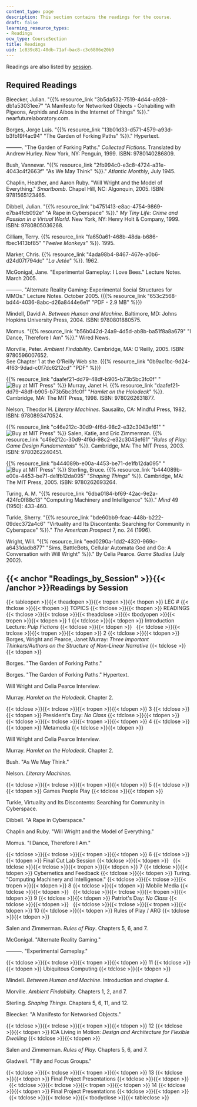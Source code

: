 ```yaml
---
content_type: page
description: This section contains the readings for the course.
draft: false
learning_resource_types:
- Readings
ocw_type: CourseSection
title: Readings
uid: 1c839c81-40db-71af-bac8-c3c6806e20b9
---
```

Readings are also listed by [session](#Readings_by_Session).

## Required Readings

Bleecker, Julian. "{{% resource_link "3b5da532-7519-4d44-a928-db1a53031ee7" "A Manifesto for Networked Objects - Cohabiting with Pigeons, Arphids and Aibos in the Internet of Things" %}}." nearfuturelaboratory.com.

Borges, Jorge Luis. "{{% resource_link "13b01d33-d571-4579-a93d-b3fb19f4ac94" "The Garden of Forking Paths" %}}." Hypertext.

———. "The Garden of Forking Paths." *Collected Fictions*. Translated by Andrew Hurley. New York, NY: Penguin, 1999. ISBN: 9780140286809.

Bush, Vannevar. "{{% resource_link "2fb994c0-e3c8-4724-a31e-4043c4f2663f" "As We May Think" %}}." *Atlantic Monthly*, July 1945.

Chaplin, Heather, and Aaron Ruby. "Will Wright and the Model of Everything." *Smartbomb*. Chapel Hill, NC: Algonquin, 2005. ISBN: 9781565123465.

Dibbell, Julian. "{{% resource_link "b4751413-e8ac-4754-9869-e7ba4fcb092e" "A Rape in Cyberspace" %}}." *My Tiny Life: Crime and Passion in a Virtual World*. New York, NY: Henry Holt & Company, 1999. ISBN: 9780805036268.

Gilliam, Terry. {{% resource_link "fa650a61-468b-48da-b686-fbec1413bf85" "*Twelve Monkeys*" %}}. 1995.

Marker, Chris. {{% resource_link "4ada98b4-8467-467e-a0b6-d24d07f794dc" "*La Jetée*" %}}. 1962.

McGonigal, Jane. "Experimental Gameplay: I Love Bees." Lecture Notes. March 2005. 

———. "Alternate Reality Gaming: Experimental Social Structures for MMOs." Lecture Notes. October 2005. ({{% resource_link "653c2568-bd44-4036-8abc-d26a8444e6e1" "PDF - 2.9 MB" %}})

Mindell, David A. *Between Human and Machine*. Baltimore, MD: Johns Hopkins University Press, 2004. ISBN: 9780801880575.

Momus. "{{% resource_link "b56b042d-24a9-4d5d-ab8b-ba51f8a8a679" "I Dance, Therefore I Am" %}}." Wired News.

Morville, Peter. *Ambient Findability*. Cambridge, MA: O'Reilly, 2005. ISBN: 9780596007652.    
See Chapter 1 at the O'Reilly Web site. ({{% resource_link "0b9ac1bc-9d24-4f63-9dad-c0f7dc6212cd" "PDF" %}})

{{% resource_link "daafef21-dd79-48df-b905-b73b5bc3fc0f" "![Buy at MIT Press](/images/mp_logo.gif)" %}} Murray, Janet H. {{% resource_link "daafef21-dd79-48df-b905-b73b5bc3fc0f" "*Hamlet on the Holodeck*" %}}. Cambridge, MA: The MIT Press, 1998. ISBN: 9780262631877.

Nelson, Theodor H. *Literary Machines*. Sausalito, CA: Mindful Press, 1982. ISBN: 9780893470524.

{{% resource_link "c46e212c-30d9-4f6d-98c2-e32c3043ef61" "![Buy at MIT Press](/images/mp_logo.gif)" %}} Salen, Katie, and Eric Zimmerman. {{% resource_link "c46e212c-30d9-4f6d-98c2-e32c3043ef61" "*Rules of Play: Game Design Fundamentals*" %}}. Cambridge, MA: The MIT Press, 2003. ISBN: 9780262240451.

{{% resource_link "b444089b-e00a-4453-be71-de1fb12da095" "![Buy at MIT Press](/images/mp_logo.gif)" %}} Sterling, Bruce. {{% resource_link "b444089b-e00a-4453-be71-de1fb12da095" "*Shaping Things*" %}}. Cambridge, MA: The MIT Press, 2005. ISBN: 9780262693264.

Turing, A. M. "{{% resource_link "6dba0184-bf69-42ac-9e2a-424fc0f88c13" "Computing Machinery and Intelligence" %}}." *Mind* 49 (1950): 433-460.

Turkle, Sherry. "{{% resource_link "bde60bb9-fcac-448b-b222-09dec372a4c6" "Virtuality and Its Discontents: Searching for Community in Cyberspace" %}}." *The American Prospect* 7, no. 24 (1996).

Wright, Will. "{{% resource_link "eed0290a-1dd2-4320-969c-a6431dadb877" "Sims, BattleBots, Cellular Automata God and Go: A Conversation with Will Wright" %}}." By Celia Pearce. *Game Studies* (July 2002).

## {{< anchor "Readings_by_Session" >}}{{< /anchor >}}Readings by Session

{{< tableopen >}}{{< theadopen >}}{{< tropen >}}{{< thopen >}}
LEC #
{{< thclose >}}{{< thopen >}}
TOPICS
{{< thclose >}}{{< thopen >}}
READINGS
{{< thclose >}}{{< trclose >}}{{< theadclose >}}{{< tbodyopen >}}{{< tropen >}}{{< tdopen >}}
1
{{< tdclose >}}{{< tdopen >}}
Introduction Lecture: *Pulp Fictions*
{{< tdclose >}}{{< tdopen >}}
 
{{< tdclose >}}{{< trclose >}}{{< tropen >}}{{< tdopen >}}
2
{{< tdclose >}}{{< tdopen >}}
Borges, Wright and Pearce, Janet Murray: *Three Important Thinkers/Authors on the Structure of Non-Linear Narrative*
{{< tdclose >}}{{< tdopen >}}

Borges. "The Garden of Forking Paths."

Borges. "The Garden of Forking Paths." Hypertext.

Will Wright and Celia Pearce Interview.

Murray. *Hamlet on the Holodeck.* Chapter 2.

{{< tdclose >}}{{< trclose >}}{{< tropen >}}{{< tdopen >}}
3
{{< tdclose >}}{{< tdopen >}}
President's Day: *No Class*
{{< tdclose >}}{{< tdopen >}}
 
{{< tdclose >}}{{< trclose >}}{{< tropen >}}{{< tdopen >}}
4
{{< tdclose >}}{{< tdopen >}}
Metamedia
{{< tdclose >}}{{< tdopen >}}

Will Wright and Celia Pearce Interview.

Murray. *Hamlet on the Holodeck*. Chapter 2.

Bush. "As We May Think."

Nelson. *Literary Machines.*

{{< tdclose >}}{{< trclose >}}{{< tropen >}}{{< tdopen >}}
5
{{< tdclose >}}{{< tdopen >}}
Games People Play
{{< tdclose >}}{{< tdopen >}}

Turkle, Virtuality and Its Discontents: Searching for Community in Cyberspace.

Dibbell. "A Rape in Cyberspace."

Chaplin and Ruby. "Will Wright and the Model of Everything."

Momus. "I Dance, Therefore I Am."

{{< tdclose >}}{{< trclose >}}{{< tropen >}}{{< tdopen >}}
6
{{< tdclose >}}{{< tdopen >}}
Final Cut Lab Session
{{< tdclose >}}{{< tdopen >}}
 
{{< tdclose >}}{{< trclose >}}{{< tropen >}}{{< tdopen >}}
7
{{< tdclose >}}{{< tdopen >}}
Cybernetics and Feedback
{{< tdclose >}}{{< tdopen >}}
Turing. "Computing Machinery and Intelligence."
{{< tdclose >}}{{< trclose >}}{{< tropen >}}{{< tdopen >}}
8
{{< tdclose >}}{{< tdopen >}}
Mobile Media
{{< tdclose >}}{{< tdopen >}}
 
{{< tdclose >}}{{< trclose >}}{{< tropen >}}{{< tdopen >}}
9
{{< tdclose >}}{{< tdopen >}}
Patriot's Day: *No Class*
{{< tdclose >}}{{< tdopen >}}
 
{{< tdclose >}}{{< trclose >}}{{< tropen >}}{{< tdopen >}}
10
{{< tdclose >}}{{< tdopen >}}
Rules of Play / ARG
{{< tdclose >}}{{< tdopen >}}

Salen and Zimmerman. *Rules of Play*. Chapters 5, 6, and 7.

McGonigal. "Alternate Reality Gaming."

———. "Experimental Gameplay."

{{< tdclose >}}{{< trclose >}}{{< tropen >}}{{< tdopen >}}
11
{{< tdclose >}}{{< tdopen >}}
Ubiquitous Computing
{{< tdclose >}}{{< tdopen >}}

Mindell. *Between Human and Machine*. Introduction and chapter 4.

Morville. *Ambient Findability.* Chapters 1, 2, and 7.

Sterling. *Shaping Things.* Chapters 5, 6, 11, and 12.

Bleecker. "A Manifesto for Networked Objects."

{{< tdclose >}}{{< trclose >}}{{< tropen >}}{{< tdopen >}}
12
{{< tdclose >}}{{< tdopen >}}
ICA Living in Motion: *Design and Architecture for Flexible Dwelling*
{{< tdclose >}}{{< tdopen >}}

Salen and Zimmerman. *Rules of Play.* Chapters 5, 6, and 7.

Gladwell. "Tilly and Focus Groups."

{{< tdclose >}}{{< trclose >}}{{< tropen >}}{{< tdopen >}}
13
{{< tdclose >}}{{< tdopen >}}
Final Project Presentations
{{< tdclose >}}{{< tdopen >}}
 
{{< tdclose >}}{{< trclose >}}{{< tropen >}}{{< tdopen >}}
14
{{< tdclose >}}{{< tdopen >}}
Final Project Presentations
{{< tdclose >}}{{< tdopen >}}
 
{{< tdclose >}}{{< trclose >}}{{< tbodyclose >}}{{< tableclose >}}